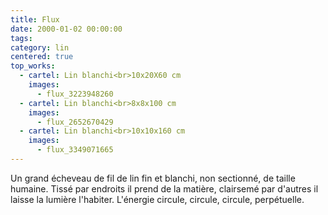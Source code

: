 ```yaml
---
title: Flux
date: 2000-01-02 00:00:00
tags:
category: lin
centered: true
top_works:
  - cartel: Lin blanchi<br>10x20X60 cm
    images:
      - flux_3223948260
  - cartel: Lin blanchi<br>8x8x100 cm
    images:
      - flux_2652670429
  - cartel: Lin blanchi<br>10x10x160 cm
    images:
      - flux_3349071665
---
```

Un grand écheveau de fil de lin fin et blanchi, non sectionné, de taille humaine.
Tissé par endroits il prend de la matière, clairsemé par d'autres il laisse la lumière l'habiter.
L'énergie circule, circule, circule, perpétuelle.

